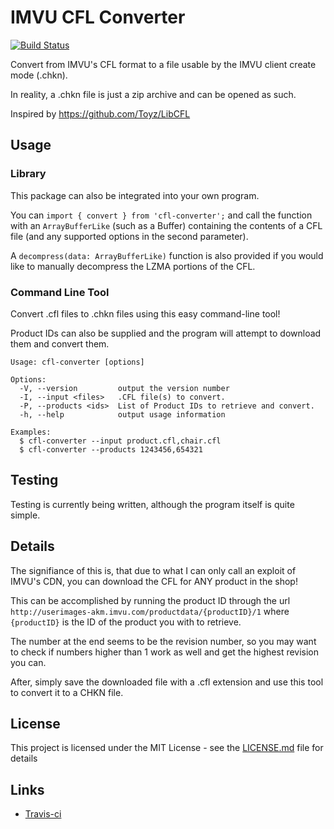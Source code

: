 # IMVU CFL Converter

[![Build Status](https://travis-ci.com/dhkatz/cfl-converter.svg?branch=master)](https://travis-ci.com/dhkatz/cfl-converter)

Convert from IMVU's CFL format to a file usable by the IMVU client create mode (.chkn).

In reality, a .chkn file is just a zip archive and can be opened as such.

Inspired by https://github.com/Toyz/LibCFL

## Usage

### Library

This package can also be integrated into your own program.

You can `import { convert } from 'cfl-converter';` and call the function with an `ArrayBufferLike` (such as a Buffer) containing the contents of
a CFL file (and any supported options in the second parameter).

A `decompress(data: ArrayBufferLike)` function is also provided if you would like to manually decompress the LZMA portions of the CFL.

### Command Line Tool

Convert .cfl files to .chkn files using this easy command-line tool!

Product IDs can also be supplied and the program will attempt to download them and convert them.

```
Usage: cfl-converter [options]

Options:
  -V, --version         output the version number
  -I, --input <files>   .CFL file(s) to convert.
  -P, --products <ids>  List of Product IDs to retrieve and convert.
  -h, --help            output usage information

Examples:
  $ cfl-converter --input product.cfl,chair.cfl
  $ cfl-converter --products 1243456,654321
```

## Testing

Testing is currently being written, although the program itself is quite simple.

## Details

The signifiance of this is, that due to what I can only call an exploit of IMVU's CDN, you can download the CFL for ANY product in the shop!

This can be accomplished by running the product ID through the url `http://userimages-akm.imvu.com/productdata/{productID}/1` where `{productID}` is the ID of the product you with to retrieve. 

The number at the end seems to be the revision number, so you may want to check if numbers higher than 1 work as well and get the highest revision you can.

After, simply save the downloaded file with a .cfl extension and use this tool to convert it to a CHKN file.

## License

This project is licensed under the MIT License - see the [LICENSE.md](LICENSE.md) file for details

## Links

 * [Travis-ci](https://travis-ci.com/dhkatz/cfl-converter) 
